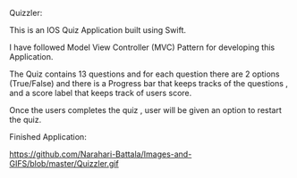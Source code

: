 Quizzler:

This is an IOS Quiz Application built using Swift.

I have followed Model View Controller (MVC) Pattern for developing this Application.

The Quiz contains 13 questions and for each question there are 2 options (True/False) and there is a 
Progress bar that keeps tracks of the questions , and a score label that keeps track of users score. 

Once the users completes the quiz , user will be given an option to restart the quiz.

Finished Application:

https://github.com/Narahari-Battala/Images-and-GIFS/blob/master/Quizzler.gif

